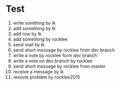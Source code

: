 # Test
1. write somthing by lk  
2. add something by lk   
3. add  row by lk  
4. add something by rocklee  
5. send mail by lk  
6. send short message by rocklee from dev branch
7. write a note by rocklee form dev branch
8. write a note on dev branch by rocklee
9. send short message by rocklee from master
10. receive a message by lk
11. resovle problem by rocklee2015
